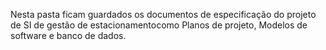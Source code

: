 Nesta pasta ficam guardados os documentos de especificação do projeto de SI de gestão de estacionamentocomo Planos de projeto, Modelos de software e banco de dados.
